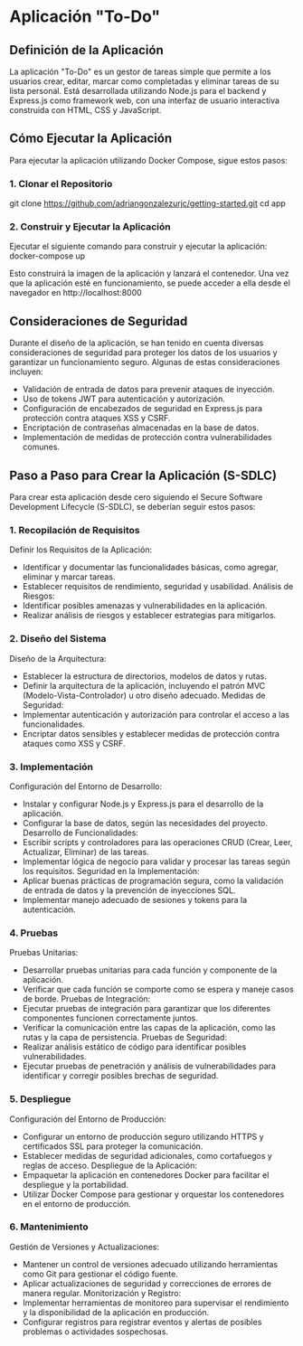 # Aplicación "To-Do"

## Definición de la Aplicación
La aplicación "To-Do" es un gestor de tareas simple que permite a los usuarios crear, editar, marcar como completadas y eliminar tareas de su lista personal. Está desarrollada utilizando Node.js para el backend y Express.js como framework web, con una interfaz de usuario interactiva construida con HTML, CSS y JavaScript.

## Cómo Ejecutar la Aplicación
Para ejecutar la aplicación utilizando Docker Compose, sigue estos pasos:

### 1. Clonar el Repositorio
git clone https://github.com/adriangonzalezurjc/getting-started.git
cd app

### 2. Construir y Ejecutar la Aplicación
Ejecutar el siguiente comando para construir y ejecutar la aplicación:
docker-compose up

Esto construirá la imagen de la aplicación y lanzará el contenedor. Una vez que la aplicación esté en funcionamiento, se puede acceder a ella desde el navegador en http://localhost:8000


## Consideraciones de Seguridad
Durante el diseño de la aplicación, se han tenido en cuenta diversas consideraciones de seguridad para proteger los datos de los usuarios y garantizar un funcionamiento seguro. Algunas de estas consideraciones incluyen:

- Validación de entrada de datos para prevenir ataques de inyección.
- Uso de tokens JWT para autenticación y autorización.
- Configuración de encabezados de seguridad en Express.js para protección contra ataques XSS y CSRF.
- Encriptación de contraseñas almacenadas en la base de datos.
- Implementación de medidas de protección contra vulnerabilidades comunes.


## Paso a Paso para Crear la Aplicación (S-SDLC)
Para crear esta aplicación desde cero siguiendo el Secure Software Development Lifecycle (S-SDLC), se deberían seguir estos pasos:

### 1. Recopilación de Requisitos
Definir los Requisitos de la Aplicación:
- Identificar y documentar las funcionalidades básicas, como agregar, eliminar y marcar tareas.
- Establecer requisitos de rendimiento, seguridad y usabilidad.
Análisis de Riesgos:
- Identificar posibles amenazas y vulnerabilidades en la aplicación.
- Realizar análisis de riesgos y establecer estrategias para mitigarlos.
  
### 2. Diseño del Sistema
Diseño de la Arquitectura:
- Establecer la estructura de directorios, modelos de datos y rutas.
- Definir la arquitectura de la aplicación, incluyendo el patrón MVC (Modelo-Vista-Controlador) u otro diseño adecuado.
Medidas de Seguridad:
- Implementar autenticación y autorización para controlar el acceso a las funcionalidades.
- Encriptar datos sensibles y establecer medidas de protección contra ataques como XSS y CSRF.

### 3. Implementación
Configuración del Entorno de Desarrollo:
- Instalar y configurar Node.js y Express.js para el desarrollo de la aplicación.
- Configurar la base de datos, según las necesidades del proyecto.
Desarrollo de Funcionalidades:
- Escribir scripts y controladores para las operaciones CRUD (Crear, Leer, Actualizar, Eliminar) de las tareas.
- Implementar lógica de negocio para validar y procesar las tareas según los requisitos.
Seguridad en la Implementación:
- Aplicar buenas prácticas de programación segura, como la validación de entrada de datos y la prevención de inyecciones SQL.
- Implementar manejo adecuado de sesiones y tokens para la autenticación.

### 4. Pruebas
Pruebas Unitarias:
- Desarrollar pruebas unitarias para cada función y componente de la aplicación.
- Verificar que cada función se comporte como se espera y maneje casos de borde.
Pruebas de Integración:
- Ejecutar pruebas de integración para garantizar que los diferentes componentes funcionen correctamente juntos.
- Verificar la comunicación entre las capas de la aplicación, como las rutas y la capa de persistencia.
Pruebas de Seguridad:
- Realizar análisis estático de código para identificar posibles vulnerabilidades.
- Ejecutar pruebas de penetración y análisis de vulnerabilidades para identificar y corregir posibles brechas de seguridad.

### 5. Despliegue
Configuración del Entorno de Producción:
- Configurar un entorno de producción seguro utilizando HTTPS y certificados SSL para proteger la comunicación.
- Establecer medidas de seguridad adicionales, como cortafuegos y reglas de acceso.
Despliegue de la Aplicación:
- Empaquetar la aplicación en contenedores Docker para facilitar el despliegue y la portabilidad.
- Utilizar Docker Compose para gestionar y orquestar los contenedores en el entorno de producción.

### 6. Mantenimiento
Gestión de Versiones y Actualizaciones:
- Mantener un control de versiones adecuado utilizando herramientas como Git para gestionar el código fuente.
- Aplicar actualizaciones de seguridad y correcciones de errores de manera regular.
Monitorización y Registro:
- Implementar herramientas de monitoreo para supervisar el rendimiento y la disponibilidad de la aplicación en producción.
- Configurar registros para registrar eventos y alertas de posibles problemas o actividades sospechosas.
